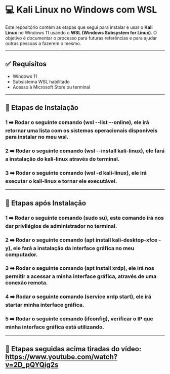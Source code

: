 # 💻 Kali Linux no Windows com WSL

Este repositório contém as etapas que segui para instalar e usar o **Kali Linux** no Windows 11 usando o **WSL (Windows Subsystem for Linux)**. O objetivo é documentar o processo para futuras referências e para ajudar outras pessoas a fazerem o mesmo.

---

## ✅ Requisitos

- Windows 11
- Subsistema WSL habilitado
- Acesso à Microsoft Store ou terminal

---

## 🚀 Etapas de Instalação

### 1 ➡️ Rodar o seguinte comando (wsl --list --online), ele irá retornar uma lista com os sistemas operacionais disponíveis para instalar no meu wsl. 

### 2 ➡️ Rodar o seguinte comando (wsl --install kali-linux), ele fará a instalação do kali-linux através do terminal.

### 3 ➡️ Rodar o seguinte comando (wsl -d kali-linux), ele irá executar o kali-linux e tornar ele executável. 

---

## 🚀 Etapas após Instalação

### 1 ➡️ Rodar o seguinte comando (sudo su), este comando irá nos dar privilégios de administrador no terminal. 

### 2 ➡️ Rodar o seguinte comando (apt install kali-desktop-xfce -y), ele fará a instalação da interface gráfica no meu computador. 

### 3 ➡️ Rodar o seguinte comando (apt install xrdp), ele irá nos permitir a acessar a minha interface gráfica, através de uma conexão remota. 

### 4 ➡️ Rodar o seguinte comando (service xrdp start), ele irá startar minha interface gráfica. 

### 5 ➡️ Rodar o seguinte comando (ifconfig), verificar o IP que minha interface gráfica está utilizando. 

---

## 🚀 Etapas seguidas acima tiradas do vídeo: https://www.youtube.com/watch?v=2D_pQYQig2s
